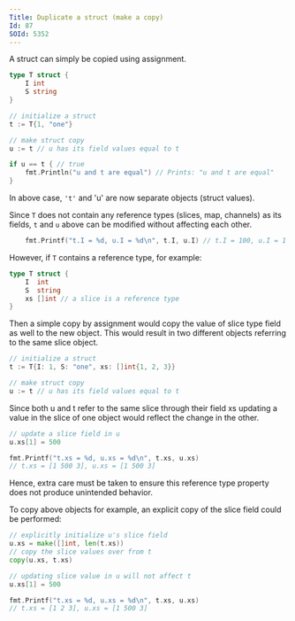 ```yaml
---
Title: Duplicate a struct (make a copy)
Id: 87
SOId: 5352
---
```

A struct can simply be copied using assignment.

```go
type T struct {
    I int
    S string
}

// initialize a struct
t := T{1, "one"}

// make struct copy
u := t // u has its field values equal to t

if u == t { // true
    fmt.Println("u and t are equal") // Prints: "u and t are equal"
}
```

In above case, `'t'` and 'u' are now separate objects (struct values).

Since `T` does not contain any reference types (slices, map, channels) as its fields, `t` and `u` above can be modified without affecting each other.

```go
    fmt.Printf("t.I = %d, u.I = %d\n", t.I, u.I) // t.I = 100, u.I = 1
```

However, if `T` contains a reference type, for example:

```go
type T struct {
    I  int
    S  string
    xs []int // a slice is a reference type
}
```

Then a simple copy by assignment would copy the value of slice type field as well to the new object. This would result in two different objects referring to the same slice object.

```go
// initialize a struct
t := T{I: 1, S: "one", xs: []int{1, 2, 3}}

// make struct copy
u := t // u has its field values equal to t
```

Since both u and t refer to the same slice through their field xs updating a value in the slice of one object would reflect the change in the other.

```go
// update a slice field in u
u.xs[1] = 500

fmt.Printf("t.xs = %d, u.xs = %d\n", t.xs, u.xs)
// t.xs = [1 500 3], u.xs = [1 500 3]
```

Hence, extra care must be taken to ensure this reference type property does not produce unintended behavior.

To copy above objects for example, an explicit copy of the slice field could be performed:

```go
// explicitly initialize u's slice field
u.xs = make([]int, len(t.xs))
// copy the slice values over from t
copy(u.xs, t.xs)

// updating slice value in u will not affect t
u.xs[1] = 500

fmt.Printf("t.xs = %d, u.xs = %d\n", t.xs, u.xs)
// t.xs = [1 2 3], u.xs = [1 500 3]
```
